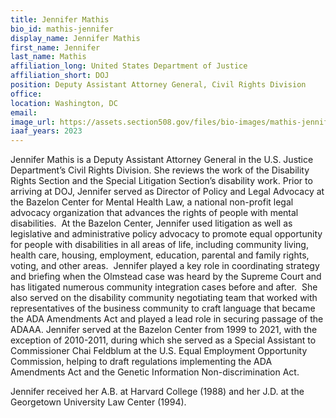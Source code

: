 ```yaml
---
title: Jennifer Mathis
bio_id: mathis-jennifer
display_name: Jennifer Mathis
first_name: Jennifer
last_name: Mathis
affiliation_long: United States Department of Justice
affiliation_short: DOJ
position: Deputy Assistant Attorney General, Civil Rights Division
office: 
location: Washington, DC
email: 
image_url: https://assets.section508.gov/files/bio-images/mathis-jennifer.jpg
iaaf_years: 2023
---
```

Jennifer Mathis is a Deputy Assistant Attorney General in the U.S. Justice Department’s Civil Rights Division. She reviews the work of the Disability Rights Section and the Special Litigation Section’s disability work. Prior to arriving at DOJ, Jennifer served as Director of Policy and Legal Advocacy at the Bazelon Center for Mental Health Law, a national non-profit legal advocacy organization that advances the rights of people with mental disabilities.  At the Bazelon Center, Jennifer used litigation as well as legislative and administrative policy advocacy to promote equal opportunity for people with disabilities in all areas of life, including community living, health care, housing, employment, education, parental and family rights, voting, and other areas.  Jennifer played a key role in coordinating strategy and briefing when the Olmstead case was heard by the Supreme Court and has litigated numerous community integration cases before and after.  She also served on the disability community negotiating team that worked with representatives of the business community to craft language that became the ADA Amendments Act and played a lead role in securing passage of the ADAAA. Jennifer served at the Bazelon Center from 1999 to 2021, with the exception of 2010-2011, during which she served as a Special Assistant to Commissioner Chai Feldblum at the U.S. Equal Employment Opportunity Commission, helping to draft regulations implementing the ADA Amendments Act and the Genetic Information Non-discrimination Act. 

Jennifer received her A.B. at Harvard College (1988) and her J.D. at the Georgetown University Law Center (1994).